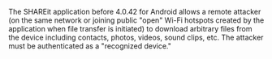 The SHAREit application before 4.0.42 for Android allows a remote attacker (on the same network or joining public "open" Wi-Fi hotspots created by the application when file transfer is initiated) to download arbitrary files from the device including contacts, photos, videos, sound clips, etc. The attacker must be authenticated as a "recognized device."